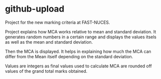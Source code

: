 # github-upload
Project for the new marking criteria at FAST-NUCES.

Project explains how MCA works relative to mean and standard deviation. It generates random numbers in a certain range and displays the values itsels as well as the mean and standard deviation.

Then the MCA is displayed. It helps in explaining how much the MCA can differ from the Mean itself depending on the standard deviation.

Values are integers as final values used to calculate MCA are rounded off values of the grand total marks obtained.
